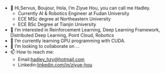 - 👋 Hi,Servus, Boujour, Hola, I’m Ziyue Hou, you can call me Hadley.
  * Currently AI & Robotics Engineer at Fudan University
  * ECE MSc degree at Northeastern University
  * ECE BSc Degree at Tianjin University
- 👀 I’m interested in Reinforcement Learning, Deep Learning Framework, Distributed Deep Learning, Point Cloud, Robotics
- 🌱 I’m currently learning GPU programming with CUDA.
- 💞️ I’m looking to collaborate on ...
- 📫 How to reach me: 
  * Email:hadley_hzy@hotmail.com
  * Linkedin:[linkedin.com/in/ziyue-hou](https://www.linkedin.com/in/ziyue-hou)
<!---
hadleyhzy34/hadleyhzy34 is a ✨ special ✨ repository because its `README.md` (this file) appears on your GitHub profile.
You can click the Preview link to take a look at your changes.
--->
